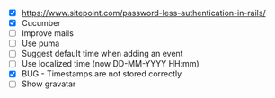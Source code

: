 * [x] https://www.sitepoint.com/password-less-authentication-in-rails/
* [x] Cucumber
* [ ] Improve mails
* [ ] Use puma
* [ ] Suggest default time when adding an event
* [ ] Use localized time (now DD-MM-YYYY HH:mm)
* [x] BUG - Timestamps are not stored correctly
* [ ] Show gravatar
